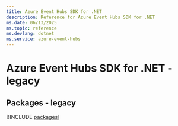 ```yaml
---
title: Azure Event Hubs SDK for .NET
description: Reference for Azure Event Hubs SDK for .NET
ms.date: 06/13/2025
ms.topic: reference
ms.devlang: dotnet
ms.service: azure-event-hubs
---
```

# Azure Event Hubs SDK for .NET - legacy
## Packages - legacy
[!INCLUDE [packages](event-hubs-index.md)]